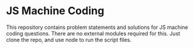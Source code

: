 # JS Machine Coding

This repository contains problem statements and solutions for JS machine coding questions. There are no external modules required for this. Just clone the repo, and use node to run the script files.